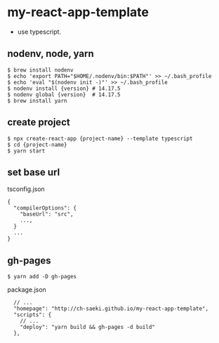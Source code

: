 # my-react-app-template
- use typescript.

## nodenv, node, yarn
```
$ brew install nodenv
$ echo 'export PATH="$HOME/.nodenv/bin:$PATH"' >> ~/.bash_profile
$ echo 'eval "$(nodenv init -)"' >> ~/.bash_profile
$ nodenv install {version} # 14.17.5
$ nodenv global {version}  # 14.17.5
$ brew install yarn
```

## create project
```
$ npx create-react-app {project-name} --template typescript
$ cd {project-name}
$ yarn start
```

## set base url
tsconfig.json
```
{
  "compilerOptions": {
    "baseUrl": "src",
    ...,
  }
  ...
}
```

## gh-pages
```
$ yarn add -D gh-pages
```

package.json
```
  // ...
  "homepage": "http://ch-saeki.github.io/my-react-app-template",
  "scripts": {
    // ...
    "deploy": "yarn build && gh-pages -d build"
  },
```
